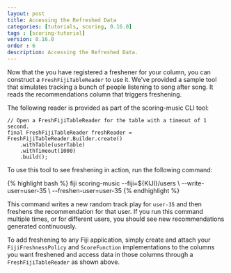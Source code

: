 ```yaml
---
layout: post
title: Accessing the Refreshed Data
categories: [tutorials, scoring, 0.16.0]
tags : [scoring-tutorial]
version: 0.16.0
order : 6
description: Accessing the Refreshed Data.
---
```

Now that the you have registered a freshener for your column, you can construct a
`FreshFijiTableReader` to use it. We've provided a sample tool that simulates tracking
a bunch of people listening to song after song. It reads the recommendations column that
triggers freshening.

The following reader is provided as part of the
scoring-music CLI tool:

    // Open a FreshFijiTableReader for the table with a timeout of 1 second.
    final FreshFijiTableReader freshReader = FreshFijiTableReader.Builder.create()
        .withTable(userTable)
        .withTimeout(1000)
        .build();

To use this tool to see freshening in action, run the following command:

<div class="userinput">
{% highlight bash %}
fiji scoring-music --fiji=${KIJI}/users \
--write-user=user-35 \
--freshen-user=user-35
{% endhighlight %}
</div>

This command writes a new random track play for `user-35` and then freshens the
recommendation for that user. If you run this command multiple times, or for different users,
you should see new recommendations generated continuously.

To add freshening to any Fiji application, simply create and attach your
`FijiFreshnessPolicy` and `ScoreFunction` implementations to the columns you want
freshened and access data in those columns through a `FreshFijiTableReader` as shown above.


